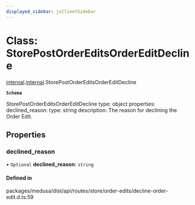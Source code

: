 ```yaml
---
displayed_sidebar: jsClientSidebar
---
```


# Class: StorePostOrderEditsOrderEditDecline

[internal](../modules/internal-8.md).[internal](../modules/internal-8.internal.md).StorePostOrderEditsOrderEditDecline

**`Schema`**

StorePostOrderEditsOrderEditDecline
type: object
properties:
  declined_reason:
    type: string
    description: The reason for declining the Order Edit.

## Properties

### declined\_reason

• `Optional` **declined\_reason**: `string`

#### Defined in

packages/medusa/dist/api/routes/store/order-edits/decline-order-edit.d.ts:59

